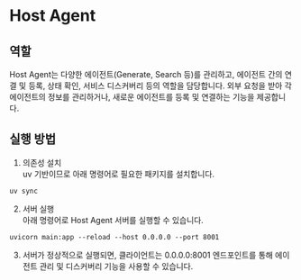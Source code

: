 # Host Agent

## 역할

Host Agent는 다양한 에이전트(Generate, Search 등)를 관리하고, 에이전트 간의 연결 및 등록, 상태 확인, 서비스 디스커버리 등의 역할을 담당합니다. 외부 요청을 받아 각 에이전트의 정보를 관리하거나, 새로운 에이전트를 등록 및 연결하는 기능을 제공합니다.

## 실행 방법

1. 의존성 설치  
uv 기반이므로 아래 명령어로 필요한 패키지를 설치합니다.
```
uv sync
```

2. 서버 실행  
아래 명령어로 Host Agent 서버를 실행할 수 있습니다.
```
uvicorn main:app --reload --host 0.0.0.0 --port 8001
```

3. 서버가 정상적으로 실행되면, 클라이언트는 0.0.0.0:8001 엔드포인트를 통해 에이전트 관리 및 디스커버리 기능을 사용할 수 있습니다.
